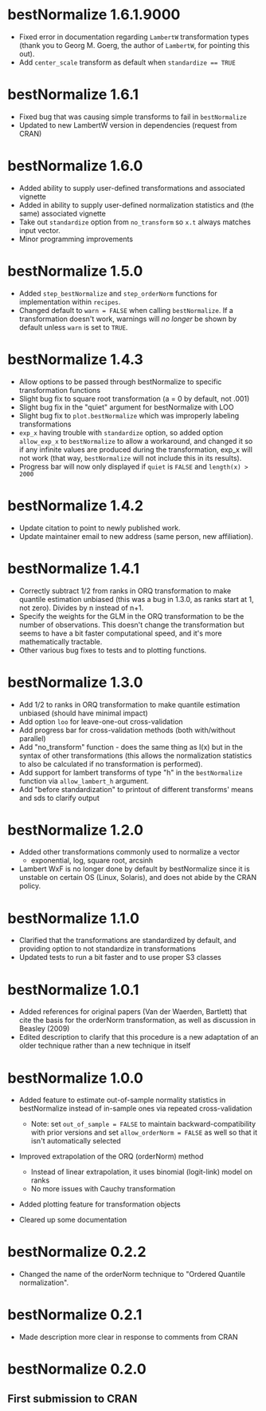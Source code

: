 # bestNormalize 1.6.1.9000

- Fixed error in documentation regarding `LambertW` transformation types 
  (thank you to Georg M. Goerg, the author of `LambertW`, for pointing this out). 
- Add `center_scale` transform as default when `standardize == TRUE`

# bestNormalize 1.6.1

- Fixed bug that was causing simple transforms to fail in `bestNormalize`
- Updated to new LambertW version in dependencies (request from CRAN)

# bestNormalize 1.6.0

- Added ability to supply user-defined transformations and associated vignette
- Added in ability to supply user-defined normalization statistics and (the same) associated vignette
- Take out `standardize` option from `no_transform` so `x.t` always matches input vector.
- Minor programming improvements

# bestNormalize 1.5.0

- Added `step_bestNormalize` and `step_orderNorm` functions for implementation within `recipes`. 
- Changed default to `warn = FALSE` when calling `bestNormalize`. If a transformation doesn't work, 
  warnings will *no longer* be shown by default unless `warn` is set to `TRUE`.

# bestNormalize 1.4.3

- Allow options to be passed through bestNormalize to specific transformation functions 
- Slight bug fix to square root transformation (a = 0 by default, not .001)
- Slight bug fix in the "quiet" argument for bestNormalize with LOO
- Slight bug fix to `plot.bestNormalize` which was improperly labeling transformations
- `exp_x` having trouble with `standardize` option, so added option `allow_exp_x` to 
  `bestNormalize` to allow a workaround, and changed it so if any infinite values
  are produced during the transformation, exp_x will not work (that way, `bestNormalize`
  will not include this in its results).
- Progress bar will now only displayed if `quiet` is `FALSE` and `length(x) > 2000`

# bestNormalize 1.4.2

- Update citation to point to newly published work.
- Update maintainer email to new address (same person, new affiliation). 

# bestNormalize 1.4.1

- Correctly subtract 1/2 from ranks in ORQ transformation to make quantile estimation unbiased (this was a bug in 1.3.0, as ranks start at 1, not zero). Divides by n instead of n+1. 
- Specify the weights for the GLM in the ORQ transformation to be the number of observations. This doesn't change the transformation but seems to have a bit faster computational speed, and it's more mathematically tractable. 
- Other various bug fixes to tests and to plotting functions.

# bestNormalize 1.3.0

- Add 1/2 to ranks in ORQ transformation to make quantile estimation unbiased (should have minimal impact)
- Add option `loo` for leave-one-out cross-validation
- Add progress bar for cross-validation methods (both with/without parallel) 
- Add "no_transform" function - does the same thing as I(x) but in the syntax of other transformations 
  (this allows the normalization statistics to also be calculated if no transformation is performed). 
- Add support for lambert transforms of type "h" in the `bestNormalize` function via `allow_lambert_h` argument.
- Add "before standardization" to printout of different transforms' means and sds to clarify output

# bestNormalize 1.2.0

- Added other transformations commonly used to normalize a vector 
    - exponential, log, square root, arcsinh
- Lambert WxF is no longer done by default by bestNormalize since it is 
  unstable on certain OS (Linux, Solaris), and does not abide by the CRAN
  policy. 

# bestNormalize 1.1.0

- Clarified that the transformations are standardized by default, and providing option to not standardize in transformations
- Updated tests to run a bit faster and to use proper S3 classes

# bestNormalize 1.0.1

- Added references for original papers (Van der Waerden, Bartlett) 
  that cite the basis for the orderNorm transformation, as well as discussion 
  in Beasley (2009)
- Edited description to clarify that this procedure is a new adaptation of an 
  older technique rather than a new technique in itself

# bestNormalize 1.0.0

- Added feature to estimate out-of-sample normality statistics in bestNormalize 
  instead of in-sample ones via repeated cross-validation
    - Note: set `out_of_sample = FALSE` to maintain backward-compatibility with prior versions
      and set `allow_orderNorm = FALSE` as well so that it isn't automatically selected

- Improved extrapolation of the ORQ (orderNorm) method
    - Instead of linear extrapolation, it uses binomial (logit-link) model on ranks
    - No more issues with Cauchy transformation
    
- Added plotting feature for transformation objects

- Cleared up some documentation

# bestNormalize 0.2.2

- Changed the name of the orderNorm technique to "Ordered Quantile normalization".

# bestNormalize 0.2.1

- Made description more clear in response to comments from CRAN 

# bestNormalize 0.2.0

## First submission to CRAN
